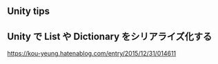 Unity tips
---

## Unity で List や Dictionary をシリアライズ化する

https://kou-yeung.hatenablog.com/entry/2015/12/31/014611

